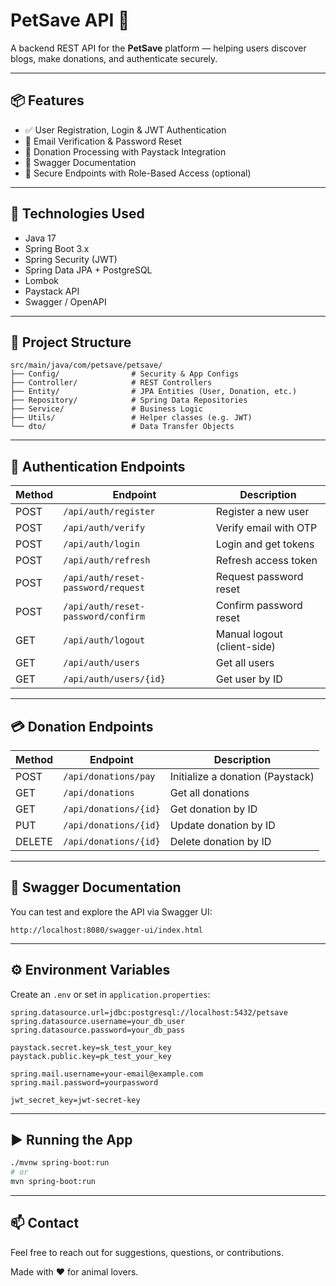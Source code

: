 # PetSave API 🐾

A backend REST API for the **PetSave** platform — helping users discover blogs, make donations, and authenticate securely.

---

## 📦 Features

- ✅ User Registration, Login & JWT Authentication
- 📧 Email Verification & Password Reset
- 💸 Donation Processing with Paystack Integration
- 📄 Swagger Documentation
- 🔐 Secure Endpoints with Role-Based Access (optional)

---

## 🚀 Technologies Used

- Java 17
- Spring Boot 3.x
- Spring Security (JWT)
- Spring Data JPA + PostgreSQL
- Lombok
- Paystack API
- Swagger / OpenAPI

---

## 🔧 Project Structure

```
src/main/java/com/petsave/petsave/
├── Config/                # Security & App Configs
├── Controller/            # REST Controllers
├── Entity/                # JPA Entities (User, Donation, etc.)
├── Repository/            # Spring Data Repositories
├── Service/               # Business Logic
├── Utils/                 # Helper classes (e.g. JWT)
└── dto/                   # Data Transfer Objects
```

---

## 🔑 Authentication Endpoints

| Method | Endpoint                        | Description                |
|--------|----------------------------------|----------------------------|
| POST   | `/api/auth/register`            | Register a new user        |
| POST   | `/api/auth/verify`              | Verify email with OTP      |
| POST   | `/api/auth/login`               | Login and get tokens       |
| POST   | `/api/auth/refresh`             | Refresh access token       |
| POST   | `/api/auth/reset-password/request` | Request password reset  |
| POST   | `/api/auth/reset-password/confirm` | Confirm password reset  |
| GET    | `/api/auth/logout`              | Manual logout (client-side)|
| GET    | `/api/auth/users`               | Get all users              |
| GET    | `/api/auth/users/{id}`          | Get user by ID             |

---

## 💳 Donation Endpoints

| Method | Endpoint                 | Description                      |
|--------|--------------------------|----------------------------------|
| POST   | `/api/donations/pay`     | Initialize a donation (Paystack) |
| GET    | `/api/donations`         | Get all donations                |
| GET    | `/api/donations/{id}`    | Get donation by ID               |
| PUT    | `/api/donations/{id}`    | Update donation by ID            |
| DELETE | `/api/donations/{id}`    | Delete donation by ID            |
---

## 🧪 Swagger Documentation

You can test and explore the API via Swagger UI:

```
http://localhost:8080/swagger-ui/index.html
```

---

## ⚙️ Environment Variables

Create an `.env` or set in `application.properties`:

```properties
spring.datasource.url=jdbc:postgresql://localhost:5432/petsave
spring.datasource.username=your_db_user
spring.datasource.password=your_db_pass

paystack.secret.key=sk_test_your_key
paystack.public.key=pk_test_your_key

spring.mail.username=your-email@example.com
spring.mail.password=yourpassword

jwt_secret_key=jwt-secret-key
```

---

## ▶️ Running the App

```bash
./mvnw spring-boot:run
# or
mvn spring-boot:run
```


---

## 📫 Contact

Feel free to reach out for suggestions, questions, or contributions.

Made with ❤️ for animal lovers.